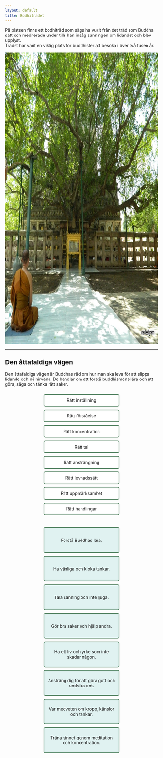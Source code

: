 ```yaml
---
layout: default
title: Bodhiträdet
---
```


På platsen finns ett bodhiträd som sägs ha vuxit från det träd som Buddha satt och mediterade under tills han insåg sanningen om lidandet och blev upplyst.  
Trädet har varit en viktig plats för buddhister att besöka i över två tusen år.


<img src="/assets/images/Bodh_Gaya_Bodhi_Tree.jpg" usemap="#tree" alt="Bhoditräd"
     width="1280" height="960" style="width:1280px; height:960px;">

<map name="tree">
  <!-- Munk -->
  <area alt="Munk" title="Munk" href="#"
        coords="68,646,248,904" shape="rect" onclick="showText('Du har uppvisat kunskap om de ädla sanningarna. Nästa steg är att behärska den åttafaldiga vägen')">

  <!-- Skylt -->
  <area alt="Skylt" title="Skylt" href="#"
        coords="521,596,632,669" shape="rect" onclick="showText('Under detta träd lärde Buddha ut de fyra ädla sanningarna: Sanningen om lidandet, sanningen om hur lidandet kom till, sanningen om befrielsen från lidandet och sanningen om den åttafaldiga vägen.')">
</map>

<!-- Popup-container (dold som standard) -->
<div id="popup" style="display:none; position:fixed; top:0; left:0; width:100%; height:100%;
     background:rgba(0,0,0,0.8); text-align:center; z-index:9999; color:white; padding:20px; box-sizing:border-box;">
  <span onclick="closePopup()" 
        style="color:white; font-size:30px; position:absolute; top:20px; right:30px; cursor:pointer;">&times;</span>
  <div id="popupText" style="max-width:90%; margin:100px auto; font-size:24px; line-height:1.4;"></div>
</div>

<script>
function showText(text) {
  document.getElementById('popupText').textContent = text;
  document.getElementById('popup').style.display = 'block';
}

function closePopup() {
  document.getElementById('popup').style.display = 'none';
}

// Stäng genom att klicka på bakgrunden
document.getElementById('popup').addEventListener('click', function(e) {
  if (e.target.id === 'popup') {
    closePopup();
  }
});
</script>

---

## Den åttafaldiga vägen

Den åttafaldiga vägen är Buddhas råd om hur man ska leva för att slippa lidande och nå nirvana. De handlar om att förstå buddhismens lära och att göra, säga och tänka rätt saker.


<div class="container">
  <div class="cards" id="cardsContainer">
    <div class="card" draggable="true" id="card2">Rätt inställning</div>
    <div class="card" draggable="true" id="card1">Rätt förståelse</div>
    <div class="card" draggable="true" id="card8">Rätt koncentration</div>
    <div class="card" draggable="true" id="card3">Rätt tal</div>
    <div class="card" draggable="true" id="card6">Rätt ansträngning</div>
    <div class="card" draggable="true" id="card5">Rätt levnadssätt</div>
    <div class="card" draggable="true" id="card7">Rätt uppmärksamhet</div>
    <div class="card" draggable="true" id="card4">Rätt handlingar</div>
  </div>

  <div class="slots">
    <div class="slot" data-answer="card1">Förstå Buddhas lära.</div>
    <div class="slot" data-answer="card2">Ha vänliga och kloka tankar.</div>
    <div class="slot" data-answer="card3">Tala sanning och inte ljuga.</div>
    <div class="slot" data-answer="card4">Gör bra saker och hjälp andra.</div>
    <div class="slot" data-answer="card5">Ha ett liv och yrke som inte skadar någon.</div>
    <div class="slot" data-answer="card6">Ansträng dig för att göra gott och undvika ont.</div>
    <div class="slot" data-answer="card7">Var medveten om kropp, känslor och tankar.</div>
    <div class="slot" data-answer="card8">Träna sinnet genom meditation och koncentration.</div>
  </div>
</div>

<p id="feedback" style="margin-top:20px; font-weight:bold; color:green;"></p>

<script>
const feedback = document.getElementById('feedback');

document.querySelectorAll('.card').forEach(card => {
  card.addEventListener('dragstart', e => e.dataTransfer.setData('text', card.id));
});

document.querySelectorAll('.slot').forEach(slot => {
  slot.addEventListener('dragover', e => e.preventDefault());
  slot.addEventListener('drop', e => {
    e.preventDefault();
    const cardId = e.dataTransfer.getData('text');
    const card = document.getElementById(cardId);

    if(slot.dataset.answer === cardId){
      // Koppla kortet visuellt med förklaringen
      slot.innerHTML = `<strong>${card.textContent}</strong> - ${slot.textContent}`;
      slot.classList.add('correct');
      card.style.opacity = '0.5';  // Kortet markeras men syns fortfarande

      // Kontrollera om alla fyra rätta är placerade
      if([...document.querySelectorAll('.slot')].filter(s => ["card1","card2","card3","card4"].includes(s.dataset.answer)).every(s => s.classList.contains('correct'))){
        feedback.style.color = "green";
        feedback.innerHTML = "Rätt! Du kan gå vidare.<br><a href='rum4.html'>Gå vidare!</a>";
      }

    } else {
      feedback.textContent = "Fel kort, försök igen!";
      feedback.style.color = "red";
      // Ta bort meddelandet efter 2 sekunder om det inte fixas
      setTimeout(() => { feedback.textContent = ""; }, 2000);
    }
  });
});
</script>

<style>
.container { display: flex; flex-wrap: wrap; gap: 20px; justify-content: center; }
.cards, .slots { display: flex; flex-direction: column; gap: 10px; margin: 10px; width: 250px; }
.card, .slot { padding: 10px; border: 2px solid #4a7c59; border-radius: 5px; background: #fff; cursor: grab; text-align: center; }
.slot { min-height: 60px; display: flex; align-items: center; justify-content: center; background: #e0f2f1; }
.correct { background-color: #c8e6c9 !important; border-color: #2e7d32 !important; }
@media (max-width: 600px) {
  .container { flex-direction: column; align-items: center; }
  .cards, .slots { width: 90%; }
}
</style>
